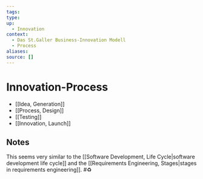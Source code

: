 ```yaml
---
tags:
type:
up:
  - Innovation
context:
  - Das St.Galler Business-Innovation Modell
  - Process
aliases:
source: []
---
```


# Innovation-Process

- [[Idea, Generation]]
- [[Process, Design]]
- [[Testing]]
- [[Innovation, Launch]]

## Notes

This seems very similar to the [[Software Development, Life Cycle|software development life cycle]] and the [[Requirements Engineering, Stages|stages in requirements engineering]]. #♻️
